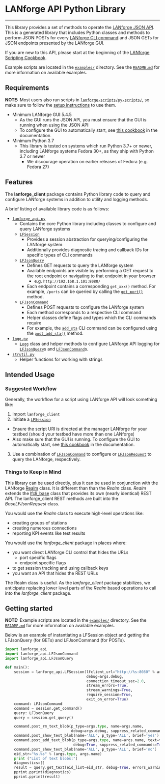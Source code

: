 # LANforge API Python Library

---

This library provides a set of methods to operate the [LANforge JSON API](http://www.candelatech.com/cookbook.php?vol=cli&book=JSON:+Querying+the+LANforge+Client+for+JSON+Data). This is a generated library that includes Python classes and methods to perform JSON POSTs for every [LANforge CLI command](https://www.candelatech.com/lfcli_ug.php) and JSON GETs for JSON endpoints presented by the LANforge GUI.

If you are new to this API, please start at the beginning of the [LANforge Scripting Cookbook](http://www.candelatech.com/scripting_cookbook.php). 

Example scripts are located in the [`examples/`](./examples/) directory. See the [`README.md`](./examples/README.md) for more information on available examples.

## Requirements

**NOTE:** Most users also run scripts in [`lanforge-scripts/py-scripts/`](https://github.com/greearb/lanforge-scripts/tree/master/py-scripts), so make sure to follow the [setup instructions](https://github.com/greearb/lanforge-scripts/blob/master/py-scripts/README.md#setup) to use them.

- Minimum LANforge GUI 5.4.5
  - As the GUI runs the JSON API, you must ensure that the GUI is running when using the JSON API
  - To configure the GUI to automatically start, see [this cookbook](https://www.candelatech.com/cookbook.php?vol=misc&book=Automatically+starting+LANforge+GUI+on+login) in the documentation.
- Minimum Python 3.7
  - This library is tested on systems which run Python 3.7+ or newer, including LANforge systems Fedora 30+, as they ship with Python 3.7 or newer
    - We discourage operation on earlier releases of Fedora (e.g. Fedora 27)

## Features

The **lanforge_client** package contains Python library code to query and configure LANforge systems in addition to utility and logging methods.

A brief listing of available library code is as follows:

- [`lanforge_api.py`](https://github.com/greearb/lanforge-scripts/blob/master/lanforge_client/lanforge_api.py)
  - Contains the core Python library including classes to configure and query LANforge systems
  - [`LFSession`](https://github.com/greearb/lanforge-scripts/blob/master/lanforge_client/lanforge_api.py#L24487)
    - Provides a session abstraction for querying/configuring the LANforge system
    - Additionally provides diagnostic tracing and callback IDs for specific types of CLI commands
  - [`LFJsonQuery`](https://github.com/greearb/lanforge-scripts/blob/master/lanforge_client/lanforge_api.py#L19610)
    - Defines GET requests to query the LANforge system
    - Available endpoints are visible by performing a GET request to the root endpoint or navigating to that endpoint in your browser
      - e.g. `http://192.168.1.101:8080/`
    - Each endpoint contains a corresponding `get_xxx()` method. For example, `/ports` can be queried by calling the [`get_port()`](https://github.com/greearb/lanforge-scripts/blob/master/lanforge_client/lanforge_api.py#L22141) method.
  - [`LFJsonCommand`](https://github.com/greearb/lanforge-scripts/blob/master/lanforge_client/lanforge_api.py#L1392)
    - Defines POST requests to configure the LANforge system
    - Each method corresponds to a respective CLI command
    - Helper classes define flags and types which the CLI commands require
    - For example, the [`add_sta`](http://www.candelatech.com/lfcli_ug.php#add_sta) CLI command can be configured using the [`post_add_sta()`](https://github.com/greearb/lanforge-scripts/blob/master/lanforge_client/lanforge_api.py#L4770) method.
- [`logg.py`](https://github.com/greearb/lanforge-scripts/blob/master/lanforge_client/logg.py)
  - [`Logg`](https://github.com/greearb/lanforge-scripts/blob/master/lanforge_client/logg.py#L17) class and helper methods to configure LANforge API logging for [`LFJsonQuery`](https://github.com/greearb/lanforge-scripts/blob/master/lanforge_client/lanforge_api.py#L19610)s and [`LFJsonCommand`](https://github.com/greearb/lanforge-scripts/blob/master/lanforge_client/lanforge_api.py#L1392)s.
- [`strutil.py`](https://github.com/greearb/lanforge-scripts/blob/master/lanforge_client/strutil.py)
  - Helper functions for working with strings

## Intended Usage

### Suggested Workflow
Generally, the workflow for a script using LANforge API will look something like:
1. Import `lanforge_client`
2. Initiate a [`LFSession`](https://github.com/greearb/lanforge-scripts/blob/master/lanforge_client/lanforge_api.py#L24487)
  - Ensure the script URI is directed at the manager LANforge for your testbed (should your testbed have more than one LANforge)
  - Also make sure that the GUI is running. To configure the GUI to automatically start, see [this cookbook](https://www.candelatech.com/cookbook.php?vol=misc&book=Automatically+starting+LANforge+GUI+on+login) in the documentation.
3. Use a combination of [`LFJsonCommand`](https://github.com/greearb/lanforge-scripts/blob/master/lanforge_client/lanforge_api.py#L1392) to configure or [`LFJsonRequest`](https://github.com/greearb/lanforge-scripts/blob/master/lanforge_client/lanforge_api.py#L215) to query the LANforge, respectively.


### Things to Keep in Mind
This library can be used directly, plus it can be used in conjunction with the LANforge [Realm](https://github.com/greearb/lanforge-scripts/blob/master/py-json/realm.py) class. It is different than than the *Realm* class. *Realm* extends the [lfcli_base](https://github.com/greearb/lanforge-scripts/blob/master/py-json/LANforge/lfcli_base.py) class that provides its own (nearly identical) REST API. The lanforge_client REST methods are built into the *BaseLFJsonRequest* class. 

You would use the *Realm* class to execute high-level operations like:

* creating groups of stations
* creating numerous connections
* reporting KPI events like test results

You would use the *lanforge_client* package in places where:

* you want direct LANforge CLI control that hides the URLs
  * port specific flags
  * endpoint specific flags
* to get session tracking and using callback keys
* you want an API that hides the REST URLs

The Realm class is useful. As the *lanforge_client* package stabilizes, we anticipate replacing lower level parts of the *Realm* based operations to call into the *lanforge_client* package.

## Getting started

**NOTE:** Example scripts are located in the [`examples/`](./examples/) directory. See the [`README.md`](./examples/README.md) for more information on available examples.

Below is an example of instantiating a LFSession object and getting the LFJsonQuery (for GETs) and LFJsonCommand (for POSTs).

```python
import lanforge_api
import lanforge_api.LFJsonCommand
import lanforge_api.LFJsonQuery

def main():
    session = lanforge_api.LFSession(lfclient_url="http://%s:8080" % args.host,
                                     debug=args.debug,
                                     connection_timeout_sec=2.0,
                                     stream_errors=True,
                                     stream_warnings=True,
                                     require_session=True,
                                     exit_on_error=True)
    command: LFJsonCommand
    command = session.get_command()
    query: LFJsonQuery
    query = session.get_query()

    command.post_rm_text_blob(p_type=args.type, name=args.name,
                              debug=args.debug, suppress_related_commands=True)
    command.post_show_text_blob(name='ALL', p_type='ALL', brief='yes')
    command.post_add_text_blob(p_type=args.type, name=args.name, text=txt_blob,
                               debug=True, suppress_related_commands=True)
    command.post_show_text_blob(name='ALL', p_type='ALL', brief='no')
    eid_str="%s.%s" % (args.type, args.name)
    print ("List of text blobs:")
    diagnostics=[]
    result = query.get_text(eid_list=eid_str, debug=True, errors_warnings=diagnostics)
    pprint.pprint(diagnostics)
    pprint.pprint(result)

```

